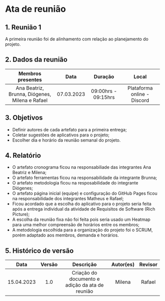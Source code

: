 # Ata de reunião 
## 1. Reunião 1 
A primeira reunião foi de alinhamento com relação ao planejamento do projeto. 

## 2. Dados da reunião
| Membros presentes | Data | Duração | Local |
| :---------------: | :--: | :-----: | :---: | 
| Ana Beatriz, Brunna, Diógenes, Milena e Rafael | 07.03.2023 | 09:00hrs - 09:15hrs | Plataforma online - Discord |

## 3. Objetivos
- Definir autores de cada artefato para a primeira entrega;
- Coletar sugestões de aplicativos para o projeto;
- Escolher dia e horário da reunião semanal do projeto.

## 4. Relatório 
- O artefato cronograma ficou na responsabiliade das integrantes Ana Beatriz e Milena;
- O artefato ferramentas ficou na responsabilidade da integrante Brunna;
- O artefato metodologia ficou na resposabilidade do integrante Diógenes;
- O artefato página inicial (equipe) e configuração do GitHub Pages ficou na responsabilidade dos integrantes Matheus e Rafael;
- Ficou acordado que a escolha do aplicativo para o projeto seria feita após a entrega individual da atividade de Requisitos de Software (Rich Picture);
- A escolha da reunião fixa não foi feita pois seria usado um Heatmap para uma melhor compreensão de horários entre os membros;
- A metodologia escolhida para a organização do projeto foi o SCRUM, porém adaptado aos membros, demanda e horários.

## 5. Histórico de versão
|    Data    | Versão | Descrição                                       | Autor(es)  | Revisor  |
| :--------: | :----: | :---------------------------------------------: | :--------: | :------: |
| 15.04.2023 | 1.0    | Criação do documento e adição da ata de reunião |   Milena   | Rafael   |
